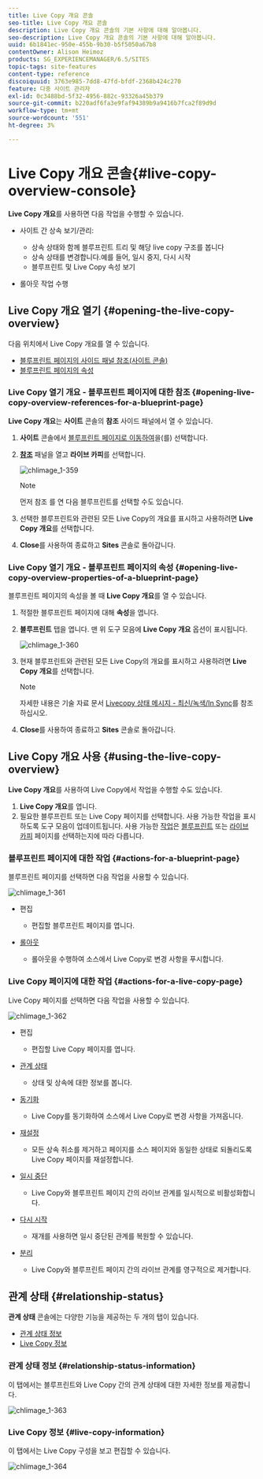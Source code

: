 ```yaml
---
title: Live Copy 개요 콘솔
seo-title: Live Copy 개요 콘솔
description: Live Copy 개요 콘솔의 기본 사항에 대해 알아봅니다.
seo-description: Live Copy 개요 콘솔의 기본 사항에 대해 알아봅니다.
uuid: 6b1841ec-950e-455b-9b30-b5f5050a67b8
contentOwner: Alison Heimoz
products: SG_EXPERIENCEMANAGER/6.5/SITES
topic-tags: site-features
content-type: reference
discoiquuid: 3763e985-7dd8-47fd-bfdf-2368b424c270
feature: 다중 사이트 관리자
exl-id: 0c3488bd-5f32-4956-882c-93326a45b379
source-git-commit: b220adf6fa3e9faf94389b9a9416b7fca2f89d9d
workflow-type: tm+mt
source-wordcount: '551'
ht-degree: 3%

---
```


# Live Copy 개요 콘솔{#live-copy-overview-console}

**Live Copy 개요**&#x200B;를 사용하면 다음 작업을 수행할 수 있습니다.

* 사이트 간 상속 보기/관리:

   * 상속 상태와 함께 블루프린트 트리 및 해당 live copy 구조를 봅니다
   * 상속 상태를 변경합니다.예를 들어, 일시 중지, 다시 시작
   * 블루프린트 및 Live Copy 속성 보기

* 롤아웃 작업 수행

## Live Copy 개요 열기 {#opening-the-live-copy-overview}

다음 위치에서 Live Copy 개요를 열 수 있습니다.

* [블루프린트 페이지의 사이드 패널 참조(사이트 콘솔)](#opening-live-copy-overview-references-for-a-blueprint-page)
* [블루프린트 페이지의 속성](#opening-live-copy-overview-properties-of-a-blueprint-page)

### Live Copy 열기 개요 - 블루프린트 페이지에 대한 참조 {#opening-live-copy-overview-references-for-a-blueprint-page}

**Live Copy 개요**&#x200B;는 **사이트** 콘솔의 **참조** 사이드 패널에서 열 수 있습니다.

1. **사이트** 콘솔에서 [블루프린트 페이지로 이동하여](/help/sites-authoring/basic-handling.md#viewing-and-selecting-resources)을(를) 선택합니다.
1. **[참조](/help/sites-authoring/basic-handling.md#references)** 패널을 열고 **라이브 카피**&#x200B;를 선택합니다.

   ![chlimage_1-359](assets/chlimage_1-359.png)

   >[!NOTE]
   >
   >먼저 참조 를 연 다음 블루프린트를 선택할 수도 있습니다.

1. 선택한 블루프린트와 관련된 모든 Live Copy의 개요를 표시하고 사용하려면 **Live Copy 개요**&#x200B;를 선택합니다.
1. **Close**&#x200B;를 사용하여 종료하고 **Sites** 콘솔로 돌아갑니다.

### Live Copy 열기 개요 - 블루프린트 페이지의 속성 {#opening-live-copy-overview-properties-of-a-blueprint-page}

블루프린트 페이지의 속성을 볼 때 **Live Copy 개요**&#x200B;를 열 수 있습니다.

1. 적절한 블루프린트 페이지에 대해 **속성**&#x200B;을 엽니다.
1. **블루프린트** 탭을 엽니다. 맨 위 도구 모음에 **Live Copy 개요** 옵션이 표시됩니다.

   ![chlimage_1-360](assets/chlimage_1-360.png)

1. 현재 블루프린트와 관련된 모든 Live Copy의 개요를 표시하고 사용하려면 **Live Copy 개요**&#x200B;를 선택합니다.

   >[!NOTE]
   >
   >자세한 내용은 기술 자료 문서 [Livecopy 상태 메시지 - 최신/녹색/In Sync](https://helpx.adobe.com/experience-manager/kb/livecopy-status-message---up-to-date-green-in-sync.html)를 참조하십시오.

1. **Close**&#x200B;를 사용하여 종료하고 **Sites** 콘솔로 돌아갑니다.

## Live Copy 개요 사용 {#using-the-live-copy-overview}

**Live Copy 개요**&#x200B;를 사용하여 Live Copy에서 작업을 수행할 수도 있습니다.

1. **Live Copy 개요**&#x200B;를 엽니다.
1. 필요한 블루프린트 또는 Live Copy 페이지를 선택합니다. 사용 가능한 작업을 표시하도록 도구 모음이 업데이트됩니다. 사용 가능한 [작업](/help/sites-administering/msm.md#terms-used)은 [블루프린트](#actions-for-a-blueprint-page) 또는 [라이브 카피](#actions-for-a-live-copy-page) 페이지를 선택하는지에 따라 다릅니다.

### 블루프린트 페이지에 대한 작업 {#actions-for-a-blueprint-page}

블루프린트 페이지를 선택하면 다음 작업을 사용할 수 있습니다.

![chlimage_1-361](assets/chlimage_1-361.png)

* 편집

   * 편집할 블루프린트 페이지를 엽니다.

* [롤아웃](/help/sites-administering/msm.md#rollout-and-synchronize)

   * 롤아웃을 수행하여 소스에서 Live Copy로 변경 사항을 푸시합니다.

### Live Copy 페이지에 대한 작업 {#actions-for-a-live-copy-page}

Live Copy 페이지를 선택하면 다음 작업을 사용할 수 있습니다.

![chlimage_1-362](assets/chlimage_1-362.png)

* 편집

   * 편집할 Live Copy 페이지를 엽니다.

* [관계 상태](#relationship-status)

   * 상태 및 상속에 대한 정보를 봅니다.

* [동기화](/help/sites-administering/msm.md#rollout-and-synchronize)

   * Live Copy를 동기화하여 소스에서 Live Copy로 변경 사항을 가져옵니다.

* [재설정](/help/sites-administering/msm-livecopy.md#resetting-a-live-copy-page)

   * 모든 상속 취소를 제거하고 페이지를 소스 페이지와 동일한 상태로 되돌리도록 Live Copy 페이지를 재설정합니다.

* [일시 중단](/help/sites-administering/msm.md#suspending-and-cancelling-inheritance-and-synchronization)

   * Live Copy와 블루프린트 페이지 간의 라이브 관계를 일시적으로 비활성화합니다.

* [다시 시작](/help/sites-administering/msm-livecopy.md#resuming-inheritance-for-a-page)

   * 재개를 사용하면 일시 중단된 관계를 복원할 수 있습니다.

* [분리](/help/sites-administering/msm.md#detaching-a-live-copy)

   * Live Copy와 블루프린트 페이지 간의 라이브 관계를 영구적으로 제거합니다.

## 관계 상태 {#relationship-status}

**관계 상태** 콘솔에는 다양한 기능을 제공하는 두 개의 탭이 있습니다.

* [관계 상태 정보](#relationship-status-information)
* [Live Copy 정보](#live-copy-information)

### 관계 상태 정보 {#relationship-status-information}

이 탭에서는 블루프린트와 Live Copy 간의 관계 상태에 대한 자세한 정보를 제공합니다.

![chlimage_1-363](assets/chlimage_1-363.png)

### Live Copy 정보 {#live-copy-information}

이 탭에서는 Live Copy 구성을 보고 편집할 수 있습니다.

![chlimage_1-364](assets/chlimage_1-364.png)
